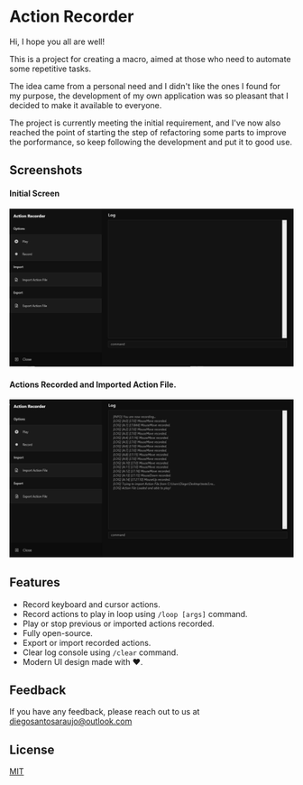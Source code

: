 
# Action Recorder

Hi, I hope you all are well!

This is a project for creating a macro, aimed at those who need to automate some repetitive tasks.

The idea came from a personal need and I didn't like the ones I found for my purpose, the development of my own application was so pleasant that I decided to make it available to everyone.

The project is currently meeting the initial requirement, and I've now also reached the point of starting the step of refactoring some parts to improve the porformance, so keep following the development and put it to good use.

## Screenshots

#### Initial Screen
![App Screenshot](showcase/basic.png)

#### Actions Recorded and Imported Action File.
![App Screenshot](showcase/record_and_import.png)

## Features

- Record keyboard and cursor actions.
- Record actions to play in loop using ``/loop [args]`` command.
- Play or stop previous or imported actions recorded.
- Fully open-source.
- Export or import recorded actions.
- Clear log console using ``/clear`` command.
- Modern UI design made with ❤.

## Feedback

If you have any feedback, please reach out to us at diegosantosaraujo@outlook.com


## License

[MIT](https://choosealicense.com/licenses/mit/)

